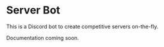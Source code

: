 # Server Bot
This is a Discord bot to create competitive servers on-the-fly.

Documentation coming soon.

<!---
--->
